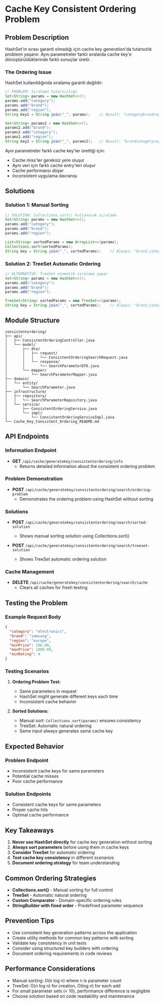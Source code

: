 # Cache Key Consistent Ordering Problem

## Problem Description

HashSet'in sırası garanti olmadığı için cache key generation'da tutarsızlık problemi yaşanır. Aynı parametreler farklı sıralarda cache key'e dönüştürüldüklerinde farklı sonuçlar üretir.

### The Ordering Issue

HashSet kullanıldığında sıralama garanti değildir:

```java
// PROBLEM: Sıralama tutarsızlığı
Set<String> params = new HashSet<>();
params.add("category");
params.add("brand");
params.add("region");
String key1 = String.join("_", params);    // Result: "categorybrandregion"

Set<String> params2 = new HashSet<>();
params2.add("brand");
params2.add("category");
params2.add("region");
String key2 = String.join("_", params2);   // Result: "brandcategoryregion" - DIFFERENT!
```

Aynı parametreler farklı cache key'ler ürettiği için:
- Cache miss'ler gereksiz yere oluşur
- Aynı veri için farklı cache entry'leri oluşur
- Cache performansı düşer
- Inconsistent uygulama davranışı

## Solutions

### Solution 1: Manual Sorting

```java
// SOLUTION: Collections.sort() kullanarak sıralama
Set<String> params = new HashSet<>();
params.add("category");
params.add("brand");
params.add("region");

List<String> sortedParams = new ArrayList<>(params);
Collections.sort(sortedParams);
String key = String.join("_", sortedParams);    // Always: "brand_category_region"
```

### Solution 2: TreeSet Automatic Ordering

```java
// ALTERNATIVE: TreeSet otomatik sıralama yapar
Set<String> params = new HashSet<>();
params.add("category");
params.add("brand");
params.add("region");

TreeSet<String> sortedParams = new TreeSet<>(params);
String key = String.join("_", sortedParams);    // Always: "brand_category_region"
```

## Module Structure

```
consistentordering/
├── api/
│   ├── ConsistentOrderingController.java
│   └── model/
│       ├── dto/
│       │   ├── request/
│       │   │   └── ConsistentOrderingSearchRequest.java
│       │   └── response/
│       │       └── SearchParameterDTO.java
│       └── mapper/
│           └── SearchParameterMapper.java
├── domain/
│   └── entity/
│       └── SearchParameter.java
├── infrastructure/
│   ├── repository/
│   │   └── SearchParameterRepository.java
│   └── service/
│       ├── ConsistentOrderingService.java
│       └── impl/
│           └── ConsistentOrderingServiceImpl.java
└── Cache_Key_Consistent_Ordering_README.md
```

## API Endpoints

### Information Endpoint
- **GET** `/api/cache/generatekey/consistentordering/info`
  - Returns detailed information about the consistent ordering problem

### Problem Demonstration
- **POST** `/api/cache/generatekey/consistentordering/search/ordering-problem`
  - Demonstrates the ordering problem using HashSet without sorting

### Solutions
- **POST** `/api/cache/generatekey/consistentordering/search/sorted-solution`
  - Shows manual sorting solution using Collections.sort()
  
- **POST** `/api/cache/generatekey/consistentordering/search/treeset-solution`
  - Shows TreeSet automatic ordering solution

### Cache Management
- **DELETE** `/api/cache/generatekey/consistentordering/search/cache`
  - Clears all caches for fresh testing

## Testing the Problem

### Example Request Body

```json
{
  "category": "electronics",
  "brand": "samsung",
  "region": "europe",
  "minPrice": 100.00,
  "maxPrice": 1000.00,
  "minRating": 4
}
```

### Testing Scenarios

1. **Ordering Problem Test:**
   - Same parameters in request
   - HashSet might generate different keys each time
   - Inconsistent cache behavior

2. **Sorted Solutions:**
   - Manual sort: `Collections.sort(params)` ensures consistency
   - TreeSet: Automatic natural ordering
   - Same input always generates same cache key

## Expected Behavior

### Problem Endpoint
- Inconsistent cache keys for same parameters
- Potential cache misses
- Poor cache performance

### Solution Endpoints
- Consistent cache keys for same parameters
- Proper cache hits
- Optimal cache performance

## Key Takeaways

1. **Never use HashSet directly** for cache key generation without sorting
2. **Always sort parameters** before using them in cache keys
3. **Consider TreeSet** for automatic ordering
4. **Test cache key consistency** in different scenarios
5. **Document ordering strategy** for team understanding

## Common Ordering Strategies

- **Collections.sort()** - Manual sorting for full control
- **TreeSet** - Automatic natural ordering
- **Custom Comparator** - Domain-specific ordering rules
- **StringBuilder with fixed order** - Predefined parameter sequence

## Prevention Tips

- Use consistent key generation patterns across the application
- Create utility methods for common key patterns with sorting
- Validate key consistency in unit tests
- Consider using structured key builders with ordering
- Document ordering requirements in code reviews

## Performance Considerations

- Manual sorting: O(n log n) where n is parameter count
- TreeSet: O(n log n) for creation, O(log n) for each add
- For small parameter sets (< 10), performance difference is negligible
- Choose solution based on code readability and maintenance
